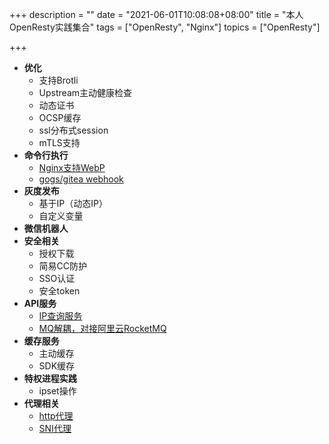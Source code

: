 +++
description = ""
date = "2021-06-01T10:08:08+08:00"
title = "本人OpenResty实践集合"
tags = ["OpenResty", "Nginx"]
topics = ["OpenResty"]

+++

- **优化**
    - 支持Brotli
    - Upstream主动健康检查
    - 动态证书
    - OCSP缓存
    - ssl分布式session
    - mTLS支持
- **命令行执行**
    - [Nginx支持WebP](/post/nginx-support-webp/)
    - [gogs/gitea webhook](/post/gitea-webhook/)
- **灰度发布**
    - 基于IP（动态IP）
    - 自定义变量
- **微信机器人**
- **安全相关**
    - 授权下载
    - 简易CC防护
    - SSO认证
    - 安全token
- **API服务**
    - [IP查询服务](/post/nginx-ipip-service/)
    - [MQ解耦，对接阿里云RocketMQ](/post/nginx-use-mq/)
- **缓存服务**
    - 主动缓存
    - SDK缓存
- **特权进程实践**
    - ipset操作
- **代理相关**
    - [http代理](/post/dynamic-http-proxy/)
    - [SNI代理](/post/nginx-sniproxy/)
